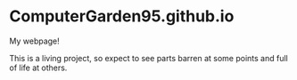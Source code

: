 # ComputerGarden95.github.io
My webpage!

This is a living project, so expect to see parts barren at some points and full of life at others.
